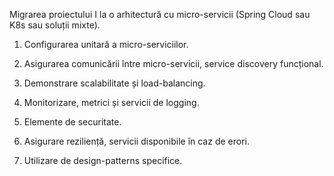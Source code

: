 

Migrarea proiectului I la o arhitectură cu micro-servicii (Spring Cloud sau K8s sau soluții mixte).

1) Configurarea unitară a micro-serviciilor.

2) Asigurarea comunicării între micro-servicii, service discovery funcțional.

3) Demonstrare scalabilitate și load-balancing.

4) Monitorizare, metrici și servicii de logging.

5) Elemente de securitate.

6) Asigurare reziliență, servicii disponibile în caz de erori.

7) Utilizare de design-patterns specifice.


